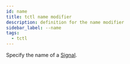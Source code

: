 ```yaml
---
id: name
title: tctl name modifier
description: definition for the name modifier
sidebar_label: --name
tags:
  - tctl
---
```


Specify the name of a [Signal](/concepts/what-is-a-signal).
